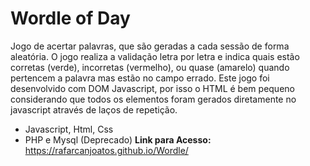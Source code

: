 # Wordle of Day
Jogo de acertar palavras, que são geradas a cada sessão de forma aleatória.
O jogo realiza a validação letra por letra e indica quais estão corretas (verde), incorretas (vermelho), ou quase (amarelo) quando pertencem a palavra mas estão no campo errado.
Este jogo foi desenvolvido com DOM Javascript, por isso o HTML é bem pequeno considerando que todos os elementos foram gerados diretamente no javascript através de laços de repetição.


- Javascript, Html, Css
- PHP e Mysql (Deprecado)
  **Link para Acesso:** https://rafarcanjoatos.github.io/Wordle/
